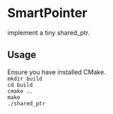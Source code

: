 # SmartPointer
implement a tiny shared_ptr. 
## Usage
Ensure you have installed CMake.<br>
`mkdir build`<br>
`cd build`<br>
`cmake ..`<br>
`make`<br>
`./shared_ptr`
